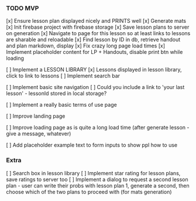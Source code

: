 ### TODO MVP

[x] Ensure lesson plan displayed nicely and PRINTS well
[x] Generate mats
[x] Init firebase project with firebase storage
    [x] Save lesson plans to server on generation
    [x] Navigate to page for this lesson so at least links to lessons are sharable and reloadable
        [x] Find lesson by ID in db, retrieve handout and plan markdown, display
            [x] Fix crazy long page load times
                [x] Implement placeholder content for LP + Handouts, disable print btn while loading

[ ] Implement a LESSON LIBRARY
    [x] Lessons displayed in lesson library, click to link to lessons
    [ ] Implement search bar

[ ] Implement basic site navigation
    [ ] Could you include a link to 'your last lesson' - lessonId stored in local storage?

[ ] Implement a really basic terms of use page

[ ] Improve landing page

[ ] Improve loading page as is quite a long load time (after generate lesson - give a message, whatever)

[ ] Add placeholder example text to form inputs to show ppl how to use

### Extra
[ ] Search box in lesson library
[ ] Implement star rating for lesson plans, save ratings to server too
[ ] Implement a dialog to request a second lesson plan - user can write their probs with lesson plan 1, generate a second, then choose which of the two plans to proceed with (for mats generation)